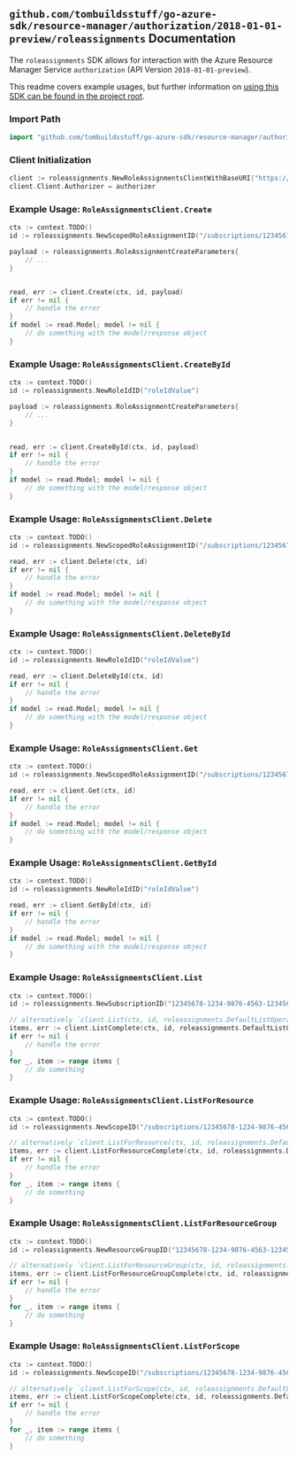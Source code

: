 
## `github.com/tombuildsstuff/go-azure-sdk/resource-manager/authorization/2018-01-01-preview/roleassignments` Documentation

The `roleassignments` SDK allows for interaction with the Azure Resource Manager Service `authorization` (API Version `2018-01-01-preview`).

This readme covers example usages, but further information on [using this SDK can be found in the project root](https://github.com/tombuildsstuff/go-azure-sdk/tree/main/docs).

### Import Path

```go
import "github.com/tombuildsstuff/go-azure-sdk/resource-manager/authorization/2018-01-01-preview/roleassignments"
```


### Client Initialization

```go
client := roleassignments.NewRoleAssignmentsClientWithBaseURI("https://management.azure.com")
client.Client.Authorizer = authorizer
```


### Example Usage: `RoleAssignmentsClient.Create`

```go
ctx := context.TODO()
id := roleassignments.NewScopedRoleAssignmentID("/subscriptions/12345678-1234-9876-4563-123456789012/resourceGroups/some-resource-group", "roleAssignmentValue")

payload := roleassignments.RoleAssignmentCreateParameters{
	// ...
}


read, err := client.Create(ctx, id, payload)
if err != nil {
	// handle the error
}
if model := read.Model; model != nil {
	// do something with the model/response object
}
```


### Example Usage: `RoleAssignmentsClient.CreateById`

```go
ctx := context.TODO()
id := roleassignments.NewRoleIdID("roleIdValue")

payload := roleassignments.RoleAssignmentCreateParameters{
	// ...
}


read, err := client.CreateById(ctx, id, payload)
if err != nil {
	// handle the error
}
if model := read.Model; model != nil {
	// do something with the model/response object
}
```


### Example Usage: `RoleAssignmentsClient.Delete`

```go
ctx := context.TODO()
id := roleassignments.NewScopedRoleAssignmentID("/subscriptions/12345678-1234-9876-4563-123456789012/resourceGroups/some-resource-group", "roleAssignmentValue")

read, err := client.Delete(ctx, id)
if err != nil {
	// handle the error
}
if model := read.Model; model != nil {
	// do something with the model/response object
}
```


### Example Usage: `RoleAssignmentsClient.DeleteById`

```go
ctx := context.TODO()
id := roleassignments.NewRoleIdID("roleIdValue")

read, err := client.DeleteById(ctx, id)
if err != nil {
	// handle the error
}
if model := read.Model; model != nil {
	// do something with the model/response object
}
```


### Example Usage: `RoleAssignmentsClient.Get`

```go
ctx := context.TODO()
id := roleassignments.NewScopedRoleAssignmentID("/subscriptions/12345678-1234-9876-4563-123456789012/resourceGroups/some-resource-group", "roleAssignmentValue")

read, err := client.Get(ctx, id)
if err != nil {
	// handle the error
}
if model := read.Model; model != nil {
	// do something with the model/response object
}
```


### Example Usage: `RoleAssignmentsClient.GetById`

```go
ctx := context.TODO()
id := roleassignments.NewRoleIdID("roleIdValue")

read, err := client.GetById(ctx, id)
if err != nil {
	// handle the error
}
if model := read.Model; model != nil {
	// do something with the model/response object
}
```


### Example Usage: `RoleAssignmentsClient.List`

```go
ctx := context.TODO()
id := roleassignments.NewSubscriptionID("12345678-1234-9876-4563-123456789012")

// alternatively `client.List(ctx, id, roleassignments.DefaultListOperationOptions())` can be used to do batched pagination
items, err := client.ListComplete(ctx, id, roleassignments.DefaultListOperationOptions())
if err != nil {
	// handle the error
}
for _, item := range items {
	// do something
}
```


### Example Usage: `RoleAssignmentsClient.ListForResource`

```go
ctx := context.TODO()
id := roleassignments.NewScopeID("/subscriptions/12345678-1234-9876-4563-123456789012/resourceGroups/some-resource-group")

// alternatively `client.ListForResource(ctx, id, roleassignments.DefaultListForResourceOperationOptions())` can be used to do batched pagination
items, err := client.ListForResourceComplete(ctx, id, roleassignments.DefaultListForResourceOperationOptions())
if err != nil {
	// handle the error
}
for _, item := range items {
	// do something
}
```


### Example Usage: `RoleAssignmentsClient.ListForResourceGroup`

```go
ctx := context.TODO()
id := roleassignments.NewResourceGroupID("12345678-1234-9876-4563-123456789012", "example-resource-group")

// alternatively `client.ListForResourceGroup(ctx, id, roleassignments.DefaultListForResourceGroupOperationOptions())` can be used to do batched pagination
items, err := client.ListForResourceGroupComplete(ctx, id, roleassignments.DefaultListForResourceGroupOperationOptions())
if err != nil {
	// handle the error
}
for _, item := range items {
	// do something
}
```


### Example Usage: `RoleAssignmentsClient.ListForScope`

```go
ctx := context.TODO()
id := roleassignments.NewScopeID("/subscriptions/12345678-1234-9876-4563-123456789012/resourceGroups/some-resource-group")

// alternatively `client.ListForScope(ctx, id, roleassignments.DefaultListForScopeOperationOptions())` can be used to do batched pagination
items, err := client.ListForScopeComplete(ctx, id, roleassignments.DefaultListForScopeOperationOptions())
if err != nil {
	// handle the error
}
for _, item := range items {
	// do something
}
```
